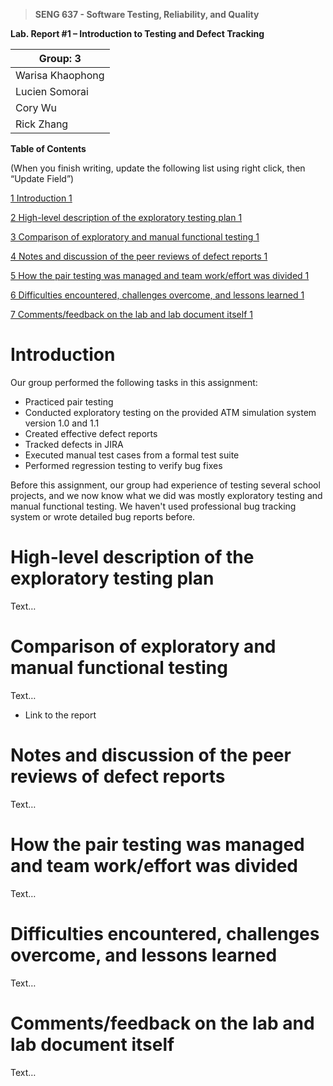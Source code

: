 >   **SENG 637 - Software Testing, Reliability, and Quality**

**Lab. Report \#1 – Introduction to Testing and Defect Tracking**

| Group: 3      |
|-----------------|
| Warisa Khaophong                |   
| Lucien Somorai              |   
| Cory Wu               |   
| Rick Zhang                |   


**Table of Contents**

(When you finish writing, update the following list using right click, then
“Update Field”)

[1 Introduction	1](#_Toc439194677)

[2 High-level description of the exploratory testing plan	1](#_Toc439194678)

[3 Comparison of exploratory and manual functional testing	1](#_Toc439194679)

[4 Notes and discussion of the peer reviews of defect reports	1](#_Toc439194680)

[5 How the pair testing was managed and team work/effort was
divided	1](#_Toc439194681)

[6 Difficulties encountered, challenges overcome, and lessons
learned	1](#_Toc439194682)

[7 Comments/feedback on the lab and lab document itself	1](#_Toc439194683)

# Introduction
Our group performed the following tasks in this assignment:
- Practiced pair testing
- Conducted exploratory testing on the provided ATM simulation system version 1.0 and 1.1
- Created effective defect reports
- Tracked defects in JIRA
- Executed manual test cases from a formal test suite
- Performed regression testing to verify bug fixes

Before this assignment, our group had experience of testing several school projects, and we now know what we did was mostly exploratory testing and manual functional testing. We haven't used professional bug tracking system or wrote detailed bug reports before.

# High-level description of the exploratory testing plan

Text…

# Comparison of exploratory and manual functional testing

Text…

-   Link to the report

# Notes and discussion of the peer reviews of defect reports

Text…

# How the pair testing was managed and team work/effort was divided 

Text…

# Difficulties encountered, challenges overcome, and lessons learned

Text…

# Comments/feedback on the lab and lab document itself

Text…
